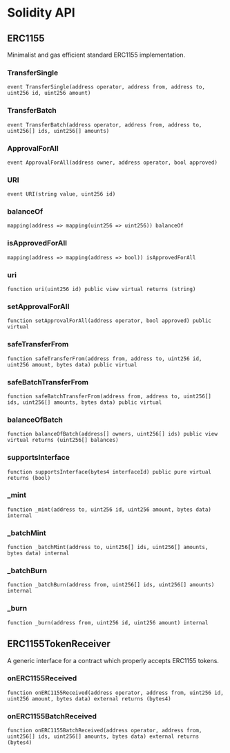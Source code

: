 # Solidity API

## ERC1155

Minimalist and gas efficient standard ERC1155 implementation.

### TransferSingle

```solidity
event TransferSingle(address operator, address from, address to, uint256 id, uint256 amount)
```

### TransferBatch

```solidity
event TransferBatch(address operator, address from, address to, uint256[] ids, uint256[] amounts)
```

### ApprovalForAll

```solidity
event ApprovalForAll(address owner, address operator, bool approved)
```

### URI

```solidity
event URI(string value, uint256 id)
```

### balanceOf

```solidity
mapping(address => mapping(uint256 => uint256)) balanceOf
```

### isApprovedForAll

```solidity
mapping(address => mapping(address => bool)) isApprovedForAll
```

### uri

```solidity
function uri(uint256 id) public view virtual returns (string)
```

### setApprovalForAll

```solidity
function setApprovalForAll(address operator, bool approved) public virtual
```

### safeTransferFrom

```solidity
function safeTransferFrom(address from, address to, uint256 id, uint256 amount, bytes data) public virtual
```

### safeBatchTransferFrom

```solidity
function safeBatchTransferFrom(address from, address to, uint256[] ids, uint256[] amounts, bytes data) public virtual
```

### balanceOfBatch

```solidity
function balanceOfBatch(address[] owners, uint256[] ids) public view virtual returns (uint256[] balances)
```

### supportsInterface

```solidity
function supportsInterface(bytes4 interfaceId) public pure virtual returns (bool)
```

### _mint

```solidity
function _mint(address to, uint256 id, uint256 amount, bytes data) internal
```

### _batchMint

```solidity
function _batchMint(address to, uint256[] ids, uint256[] amounts, bytes data) internal
```

### _batchBurn

```solidity
function _batchBurn(address from, uint256[] ids, uint256[] amounts) internal
```

### _burn

```solidity
function _burn(address from, uint256 id, uint256 amount) internal
```

## ERC1155TokenReceiver

A generic interface for a contract which properly accepts ERC1155 tokens.

### onERC1155Received

```solidity
function onERC1155Received(address operator, address from, uint256 id, uint256 amount, bytes data) external returns (bytes4)
```

### onERC1155BatchReceived

```solidity
function onERC1155BatchReceived(address operator, address from, uint256[] ids, uint256[] amounts, bytes data) external returns (bytes4)
```


